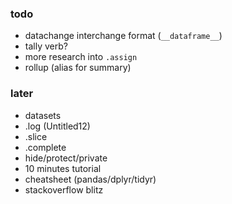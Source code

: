 ### todo

- datachange interchange format (`__dataframe__`)
- tally verb?
- more research into `.assign`
- rollup (alias for summary)

### later 

- datasets
- .log (Untitled12)
- .slice
- .complete
- hide/protect/private
- 10 minutes tutorial
- cheatsheet (pandas/dplyr/tidyr)
- stackoverflow blitz